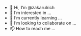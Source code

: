 - 👋 Hi, I’m @zakarulrich
- 👀 I’m interested in ...
- 🌱 I’m currently learning ...
- 💞️ I’m looking to collaborate on ...
- 📫 How to reach me ...

<!---
zakarulrich/zakarulrich is a ✨ special ✨ repository because its `README.md` (this file) appears on your GitHub profile.
You can click the Preview link to take a look at your changes.
--->

